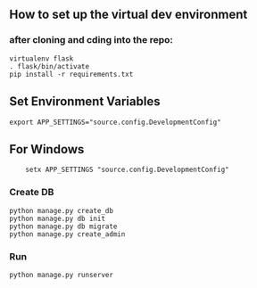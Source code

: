 ## How to set up the virtual dev environment

### after cloning and cding into the repo:

    virtualenv flask
    . flask/bin/activate
    pip install -r requirements.txt

## Set Environment Variables

    export APP_SETTINGS="source.config.DevelopmentConfig"
## For Windows
		setx APP_SETTINGS "source.config.DevelopmentConfig"

### Create DB

    python manage.py create_db
    python manage.py db init
    python manage.py db migrate
    python manage.py create_admin

### Run

    python manage.py runserver
